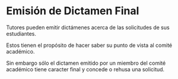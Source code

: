# Emisión de Dictamen Final

Tutores pueden emitir dictámenes acerca de las solicitudes de sus estudiantes.

Estos tienen el propósito de hacer saber su punto de vista al comité académico.

Sin embargo sólo el dictamen emitido por un miembro del comité académico tiene caracter final y concede o rehusa una solicitud.
